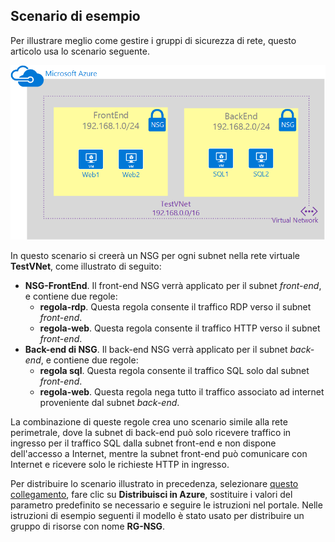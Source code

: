 ## Scenario di esempio

Per illustrare meglio come gestire i gruppi di sicurezza di rete, questo articolo usa lo scenario seguente.

![Scenario di una rete virtuale](./media/virtual-networks-create-nsg-scenario-include/figure1.png)

In questo scenario si creerà un NSG per ogni subnet nella rete virtuale **TestVNet**, come illustrato di seguito:

- **NSG-FrontEnd**. Il front-end NSG verrà applicato per il subnet *front-end*, e contiene due regole:	
	- **regola-rdp**. Questa regola consente il traffico RDP verso il subnet *front-end*.
	- **regola-web**. Questa regola consente il traffico HTTP verso il subnet *front-end*.
- **Back-end di NSG**. Il back-end NSG verrà applicato per il subnet *back-end*, e contiene due regole:	
	- **regola sql**. Questa regola consente il traffico SQL solo dal subnet *front-end*.
	- **regola-web**. Questa regola nega tutto il traffico associato ad internet proveniente dal subnet *back-end*.

La combinazione di queste regole crea uno scenario simile alla rete perimetrale, dove la subnet di back-end può solo ricevere traffico in ingresso per il traffico SQL dalla subnet front-end e non dispone dell'accesso a Internet, mentre la subnet front-end può comunicare con Internet e ricevere solo le richieste HTTP in ingresso.

Per distribuire lo scenario illustrato in precedenza, selezionare [questo collegamento](http://github.com/telmosampaio/azure-templates/tree/master/201-IaaS-WebFrontEnd-SQLBackEnd-NSG), fare clic su **Distribuisci in Azure**, sostituire i valori del parametro predefinito se necessario e seguire le istruzioni nel portale. Nelle istruzioni di esempio seguenti il modello è stato usato per distribuire un gruppo di risorse con nome **RG-NSG**.
 

<!---HONumber=AcomDC_0323_2016-->